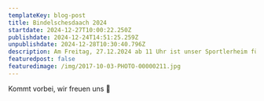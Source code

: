 ```yaml
---
templateKey: blog-post
title: Bindelschesdaach 2024
startdate: 2024-12-27T10:00:22.250Z
publishdate: 2024-12-24T14:51:25.259Z
unpublishdate: 2024-12-28T10:30:40.796Z
description: Am Freitag, 27.12.2024 ab 11 Uhr ist unser Sportlerheim für euch geöffnet.
featuredpost: false
featuredimage: /img/2017-10-03-PHOTO-00000211.jpg
---
```

Kommt vorbei, wir freuen uns 🍻